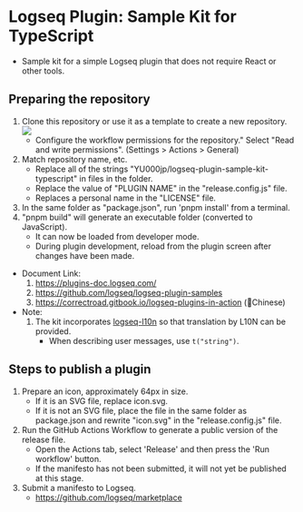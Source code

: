 # Logseq Plugin: Sample Kit for TypeScript

- Sample kit for a simple Logseq plugin that does not require React or other tools.

<!-- 

- Not published yet 👷🚧

> [Release](https://github.com/YU000jp/logseq-plugin-sample-kit-typescript/releases) information is on the right. Load files at developer mode.

[![latest release version](https://img.shields.io/github/v/release/YU000jp/logseq-plugin-sample-kit-typescript)](https://github.com/YU000jp/logseq-plugin-sample-kit-typescript/releases)
[![Downloads](https://img.shields.io/github/downloads/YU000jp/logseq-plugin-sample-kit-typescript/total.svg)](https://github.com/YU000jp/logseq-plugin-sample-kit-typescript/releases)

---

-->

<!-- start doc -->

## Preparing the repository

1. Clone this repository or use it as a template to create a new repository. <a href="#"><img src="https://github.com/user-attachments/assets/dcf349bc-fb96-4d4e-afa7-e26aca1efb9d"/></a>
   - Configure the workflow permissions for the repository." Select "Read and write permissions". (Settings > Actions > General)
1. Match repository name, etc.
   - Replace all of the strings "YU000jp/logseq-plugin-sample-kit-typescript" in files in the folder.
   - Replace the value of "PLUGIN NAME" in the "release.config.js" file.
   - Replaces a personal name in the "LICENSE" file.
1. In the same folder as "package.json", run 'pnpm install' from a terminal.
1. "pnpm build" will generate an executable folder (converted to JavaScript).
   - It can now be loaded from developer mode.
   - During plugin development, reload from the plugin screen after changes have been made.
- Document Link:
  1. https://plugins-doc.logseq.com/
  1. https://github.com/logseq/logseq-plugin-samples
  1. https://correctroad.gitbook.io/logseq-plugins-in-action (👲Chinese)
- Note:
  1. The kit incorporates [logseq-l10n](https://github.com/sethyuan/logseq-l10n) so that translation by L10N can be provided.
     - When describing user messages, use `t("string")`.

## Steps to publish a plugin

1. Prepare an icon, approximately 64px in size.
   - If it is an SVG file, replace icon.svg.
   - If it is not an SVG file, place the file in the same folder as package.json and rewrite "icon.svg" in the "release.config.js" file.
1. Run the GitHub Actions Workflow to generate a public version of the release file.
   - Open the Actions tab, select 'Release' and then press the 'Run workflow' button.
   - If the manifesto has not been submitted, it will not yet be published at this stage.
1. Submit a manifesto to Logseq.
   - https://github.com/logseq/marketplace

<!-- end -->

<!--

## Features

1. A
1. B
1. C

---

## Getting Started

### Install from Logseq Marketplace (Coming👷🚧)

- Press [`---`] on the top right toolbar to open [`Plugins`]. Select marketplace. Type `WORD` in the search field, select it from the search results and install

-->
